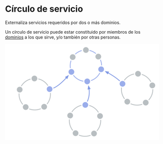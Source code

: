 # Círculo de servicio

<summary>
Externaliza servicios requeridos por dos o más dominios.
</summary>

Un círculo de servicio puede estar constituido por miembros de los [dominios](glossary:domain) a los que sirve, y/o también por otras personas.

![Círculo de servicio](img/structural-patterns/service-circle.png)